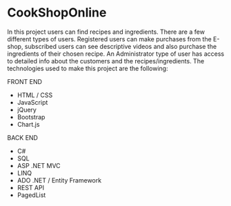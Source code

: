 # CookShopOnline

In this project users can find recipes and ingredients. There are a few different types of users. 
Registered users can make purchases from the E-shop, subscribed users can see descriptive videos 
and also purchase the ingredients of their chosen recipe. An Administrator type of user has access 
to detailed info about the customers and the recipes/ingredients. The technologies used to make 
this project are the following:

FRONT END
- HTML / CSS
- JavaScript
- jQuery
- Bootstrap
- Chart.js

BACK END
- C#
- SQL
- ASP .NET MVC
- LINQ
- ADO .NET / Entity Framework
- REST API
- PagedList
